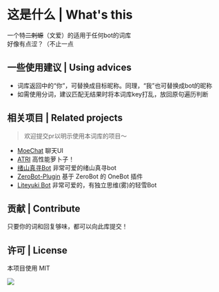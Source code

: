 # 这是什么 | What's this

一个特~~二刺螈~~（文爱）的适用于任何bot的词库<br>
好像有点涩？（不止一点

## 一些使用建议 | Using advices

- 词库返回中的“你”，可替换成目标昵称。同理，“我”也可替换成bot的昵称
- 如需使用分词，建议匹配无结果时将本词库key打乱，放回原句遍历判断

## 相关项目 | Related projects

> 欢迎提交pr以明示使用本词库的项目～

- [MoeChat](https://github.com/Fzoss/MoeChat)  聊天UI
- [ATRI](https://github.com/Kyomotoi/ATRI)  高性能萝卜子！
- [绪山真寻Bot](https://github.com/HibiKier/zhenxun_bot)  非常可爱的绪山真寻bot
- [ZeroBot-Plugin](https://github.com/FloatTech/ZeroBot-Plugin)  基于 ZeroBot 的 OneBot 插件
- [Liteyuki Bot](https://github.com/snowyfirefly/Liteyuki-Bot)  非常可爱的，有独立思维(雾)的轻雪Bot


## 贡献 | Contribute

只要你的词和回复够味，都可以向此库提交！

## 许可 | License

本项目使用 MIT

![](https://cdn.jsdelivr.net/gh/Kyomotoi/CDN@master/noting/88674944_p0.png)
